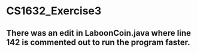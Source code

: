 # CS1632_Exercise3

## There was an edit in LaboonCoin.java where line 142 is commented out to run the program faster.